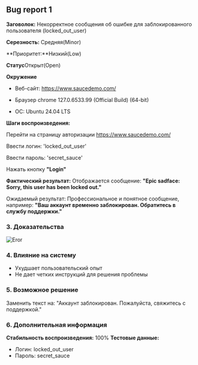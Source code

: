 ## Bug report 1

**Заговолок:** Некорректное сообщения об ошибке для заблокированного пользователя (locked_out_user)

**Серезность:** Средняя(Minor)

**Приоритет:**Низкий(Low)

**Cтатус**Открыт(Open)

**Окружение**

- Веб-сайт: https://www.saucedemo.com/

- Браузер chrome  127.0.6533.99 (Official Build) (64-bit)

- OC: Ubuntu 24.04 LTS

**Шаги воспроизведения:**

Перейти на страницу авторизации https://www.saucedemo.com/

Ввести логин: 'locked_out_user'

Ввести пароль: 'secret_sauce'

Нажать кнопку __"Login"__

**Фактический результат:**
Отображается сообщение:
**"Epic sadface: Sorry, this user has been locked out."**

Ожидаемый результат:
Профессиональное и понятное сообщение, например:
**"Ваш аккаунт временно заблокирован. Обратитесь в службу поддержки."**

### 3. Доказательства
![Eror](https://github.com/user-attachments/assets/b359f7b2-231e-40bd-84d4-15d188955fa1)


### 4. Влияние на систему
- Ухудшает пользовательский опыт
- Не дает четких инструкций для решения проблемы

### 5. Возможное решение
Заменить текст на:
"Аккаунт заблокирован. Пожалуйста, свяжитесь с поддержкой."

### 6. Дополнительная информация
**Стабильность воспроизведения:** 100%
**Тестовые данные:**
- Логин: locked_out_user
- Пароль: secret_sauce

